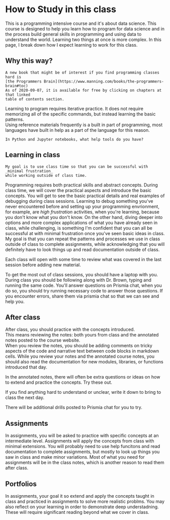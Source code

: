 # How to Study in this class

This is a programming intensive course and it's about data science.  This course is designed to help you learn how to program for data science and in the process build general skills in programming and using data to understand the world.
Learning two things at once is more complex.
In this page, I break down how I expect learning to work for this class.



## Why this way?
```{margin}
A new book that might be of interest if you find programming classes hard is
[the Programmers Brain](https://www.manning.com/books/the-programmers-brain#toc)
As of 2020-09-07, it is available for free by clicking on chapters at that linked
table of contents section.
```

Learning to program requires iterative practice.
It does not require memorizing all of the specific commands, but instead learning the basic patterns.  
Using reference materials frequently is a built in part of programming, most languages have built in help as a part of the language for this reason.  

```{admonition} Where are your help tools?
In Python and Jupyter notebooks, what help tools do you have?
```

## Learning in class

```{important}
My goal is to use class time so that you can be successful with _minimal frustration_
while working outside of class time.
```

Programming requires both practical skills and abstract concepts. During class time, we will cover the practical aspects and introduce the basic concepts. You will get to see the basic practical details and real examples of debugging during class sessions. Learning to debug something you've never encountered before and setting up your programming envrionment, for example, are _high frustration_ activities, when you're learning, because you don't know what you don't know.  On the other hand, diving deeper into options and more complex applications of what you have already seen in class, while challenging, is something I'm confident that you can all be successful at with minimal frustration once you've seen basic ideas in class. My goal is that you can repeat the patterns and processes we use in class outside of class to complete assignments, while acknowledging that you will definitely have to look things up and read documentation outside of class.  

Each class will open with some time to review what was covered in the last session before adding new material.

To get the most out of class sessions, you should have a laptop with you.  During class you should be following along with Dr. Brown, typing and running the same code. You'll answer questions on Prismia chat, when you do so, you should try running necessary code to answer those questions.  If you encounter errors, share them via prismia chat so that we can see and help you.   


## After class

After class, you should practice with the concepts introduced.  
This means reviewing the notes: both yours from class and the annotated notes posted to the course website.  
When you review the notes, you should be adding comments on tricky aspects of the code and narrative text between code blocks in markdown cells.
While you review your notes and the annotated course notes, you should also read the documentation for new modules, libraries, or functions introduced that day.  

In the annotated notes, there will often be extra questions or ideas on how to extend and practice the concepts.  Try these out.

If you find anything hard to understand or unclear, write it down to bring to class the next day.  

There will be additional drills posted to Prismia chat for you to try.

## Assignments


In assignments, you will be asked to practice with specific concepts at an intermediate level.
Assignments will apply the concepts from class with minimal extensions.  You will probably need
to use help funcitons and read documentation to complete assignments, but mostly to look up
things you saw in class and make minor variations. Most of what you need for
assignments will be in the class notes, which is another reason to read them after class.

## Portfolios

In assignments, your goal it so extend and apply the concepts taught in class and
practiced in assignments to solve more realistic problms.  You may also reflect
on your learning in order to demonstrate deep understadning.  These will require
significant reading beyond what we cover in class.

<!-- ## Building skill in computational thinking


## Putting them together -->
